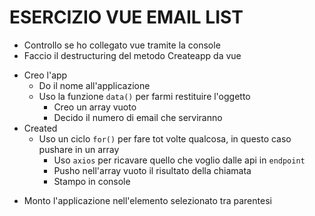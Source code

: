 # ESERCIZIO VUE EMAIL LIST

- Controllo se ho collegato vue tramite la console
- Faccio il destructuring del metodo Createapp da vue
+ Creo l'app
    - Do il nome all'applicazione 
    + Uso la funzione `data()` per farmi restituire l'oggetto
        - Creo un array vuoto
        - Decido il numero di email che serviranno
+ Created
    + Uso un ciclo `for()` per fare tot volte qualcosa, in questo caso pushare in un array
        - Uso `axios` per ricavare quello che voglio dalle api in `endpoint`
        - Pusho nell'array vuoto il risultato della chiamata
        - Stampo in console
- Monto l'applicazione nell'elemento selezionato tra parentesi
